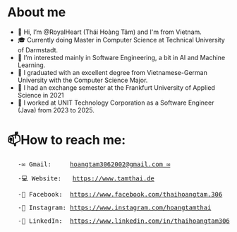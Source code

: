 # About me
- 👋 Hi, I’m @RoyalHeart (Thái Hoàng Tâm) and I'm from Vietnam.
- 🎓 Currently doing Master in Computer Science at Technical University of Darmstadt.
- 👀 I’m interested mainly in Software Engineering, a bit in AI and Machine Learning.
- 🏫 I graduated with an excellent degree from Vietnamese-German University with the Computer Science Major.
- 🌱 I had an exchange semester at the Frankfurt University of Applied Science in 2021
- 🏢 I worked at UNIT Technology Corporation as a Software Engineer (Java) from 2023 to 2025.

# 📫How to reach me: 
<ul>
  <pre>-✉️ Gmail:     <a href=mailto:hoangtam3062002@gmail.com>hoangtam3062002@gmail.com ✉</a> </pre>
  <pre>-💻 Website:   <a href=https://www.tamthai.de>https://www.tamthai.de</a> </pre> 
  <pre>-📱 Facebook:  <a href=https://www.facebook.com/thaihoangtam.306>https://www.facebook.com/thaihoangtam.306</a> </pre>
  <pre>-📸 Instagram: <a href=https://www.instagram.com/hoangtamthai>https://www.instagram.com/hoangtamthai</a> </pre>
  <pre>-🏢 LinkedIn:  <a href=https://www.linkedin.com/in/thaihoangtam306>https://www.linkedin.com/in/thaihoangtam306</a> </pre>
</ul>

<!---
RoyalHeart/RoyalHeart is a ✨ special ✨ repository because its `README.md` (this file) appears on your GitHub profile.
You can click the Preview link to take a look at your changes.
--->
